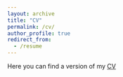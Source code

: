 ```yaml
---
layout: archive
title: "CV"
permalink: /cv/
author_profile: true
redirect_from:
  - /resume
---
```


Here you can find a version of my [CV](http://georgetzannetos.github.io/files/george_resume.pdf)